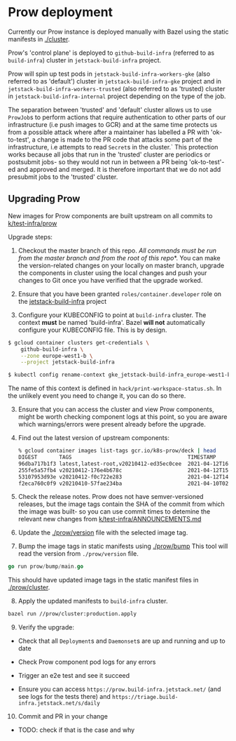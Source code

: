 # Prow deployment

Currently our Prow instance is deployed manually with Bazel using the static manifests in [./cluster](./cluster).

Prow's 'control plane' is deployed to `github-build-infra` (referred to as `build-infra`) cluster in `jetstack-build-infra` project.

Prow will spin up test pods in `jetstack-build-infra-workers-gke` (also referred to as 'default') cluster in `jetstack-build-infra-gke` project and in `jetstack-build-infra-workers-trusted` (also referred to as 'trusted) cluster in `jetstack-build-infra-internal` project depending on the type of the job.

The separation between 'trusted' and 'default' cluster allows us to use `ProwJob`s to perform actions that require authentication to other parts of our infrastructure (i.e push images to GCR) and at the same time protects us from a possible attack where after a maintainer has labelled a PR with 'ok-to-test', a change is made to the PR code that attacks some part of the infrastructure, i.e attempts to read `Secret`s in the cluster.`
This protection works because all jobs that run in the 'trusted' cluster are periodics or postsubmit jobs- so they would not run in between a PR being 'ok-to-test'-ed and approved and merged. It is therefore important that we do not add presubmit jobs to the 'trusted' cluster.

## Upgrading Prow

New images for Prow components are built upstream on all commits to [k/test-infra/prow](https://github.com/kubernetes/test-infra/tree/master/prow)

Upgrade steps:

1. Checkout the master branch of this repo. **All commands must be run from the master branch* and from the root of this repo**. You can make the version-related changes on your locally on master branch, upgrade the components in cluster using the local changes and push your changes to Git once you have verified that the upgrade worked.

1. Ensure that you have been granted `roles/container.developer` role on the
   [jetstack-build-infra](https://console.cloud.google.com/home/dashboard?project=jetstack-build-infra)
   project

2. Configure your KUBECONFIG to point at `build-infra` cluster. The context **must** be named 'build-infra'.
Bazel **will not** automatically configure your KUBECONFIG file. This is by design.

```sh
$ gcloud container clusters get-credentials \
    github-build-infra \
    --zone europe-west1-b \
    --project jetstack-build-infra

$ kubectl config rename-context gke_jetstack-build-infra_europe-west1-b_github-build-infra build-infra
```
The name of this context is defined in `hack/print-workspace-status.sh`.
In the unlikely event you need to change it, you can do so there.

3. Ensure that you can access the cluster and view Prow components, might be worth checking component logs at this point, so you are aware which warnings/errors were present already before the upgrade.

4. Find out the latest version of upstream components:

   ```sh
   % gcloud container images list-tags gcr.io/k8s-prow/deck | head
   DIGEST       TAGS                                     TIMESTAMP
   96dba717b1f3 latest,latest-root,v20210412-ed35ec0cee  2021-04-12T16:17:11
   255fe5a57fb4 v20210412-176e4b678c                     2021-04-12T15:39:17
   53107953d93e v20210412-f0c722e283                     2021-04-12T14:59:15
   f2eca760c0f9 v20210410-57fae234ba                     2021-04-10T02:55:02
   ```

5. Check the release notes.
Prow does not have semver-versioned releases, but the image tags contain the SHA of the commit from which the image was built- so you can use commit times to detemine the relevant new changes from [k/test-infra/ANNOUNCEMENTS.md](https://github.com/kubernetes/test-infra/blob/master/prow/ANNOUNCEMENTS.md)

6. Update the [./prow/version](./version) file with the selected image tag.

7. Bump the image tags in static manifests using [./prow/bump](./bump)
This tool will read the version from `./prow/version` file.

```go
go run prow/bump/main.go
```

This should have updated image tags in the static manifest files in [./prow/cluster](./cluster).

8. Apply the updated manifests to `build-infra` cluster.

```sh
bazel run //prow/cluster:production.apply
```

9. Verify the upgrade:

- Check that all `Deployment`s and `Daemonset`s are up and running and up to date

- Check Prow component pod logs for any errors

- Trigger an e2e test and see it succeed

- Ensure you can access `https://prow.build-infra.jetstack.net/` (and see logs for the tests there) and `https://triage.build-infra.jetstack.net/s/daily`

10. Commit and PR in your change


* TODO: check if that is the case and why